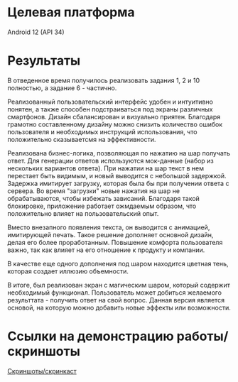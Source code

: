 # Целевая платформа

Android 12 (API 34)

# Результаты

В отведенное время получилось реализовать задания 1, 2 и 10 полностью, а задание 6 - частично.

Реализованный пользовательский интерфейс удобен и интуитивно понятен, а также способен подстраиваться под экраны различных смартфонов.
Дизайн сбалансирован и визуально приятен.
Благодаря грамотно составленному дизайну можно снизить количество ошибок пользователя и необходимых инструкций использования, что положительно сказываетсмя на эффективности.

Реализована бизнес-логика, позволяющая по нажатию на шар получать ответ. Для генерации ответов используются мок-данные (набор из нескольких вариантов ответа).
При нажатии на шар текст в нем перестает быть видимым, и новый выводится с небольшой задержкой. Задержка имитирует загрузку, которая была бы при получении ответа с сервера.
Во время "загрузки" новые нажатия на шар не обрабатываются, чтобы избежать зависаний.
Благодаря такой блокировке, приложение работает ожмдаемым образом, что положительно влияет на пользовательский опыт.

Вместо внезапного появления текста, он выводится с анимацией, имитирующей печать. Такое решение дополняет основной дизайн, делая его более проработанным.
Повышение комфорта пользователя важно, так как влияет на его отношение к продукту и компании.

В качестве еще одного дополнения под шаром находится цветная тень, которая создает иллюзию объемности.

В итоге, был реализован экран с магическим шаром, который содержит необходимый функционал. Пользователь может добиться желаемого результтата - получить ответ на свой вопрос.
Данная версия является основой, на которую можно добавить новые эффекты или возможности.

# Ссылки на демонстрацию работы/скриншоты

[Скриншоты/скринкаст](https://github.com/Babkina-Ekaterina/surf-flutter-study-jam-4/tree/study-jam-4/docs/results/assets)
